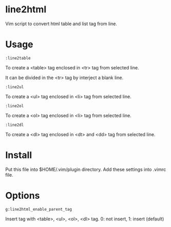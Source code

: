 line2html
==============

Vim script to convert html table and list tag from line.

Usage
==============

```
:line2table
```
To create a &lt;table&gt; tag enclosed in &lt;tr&gt; tag from selected line.

It can be divided in the &lt;tr&gt; tag by interject a blank line.

```
:line2ul
```
To create a &lt;ul&gt; tag enclosed in &lt;li&gt; tag from selected line.

```
:line2ol
```
To create a &lt;ol&gt; tag enclosed in &lt;li&gt; tag from selected line.

```
:line2dl
```
To create a &lt;dl&gt; tag enclosed in &lt;dt&gt; and &lt;dd&gt; tag from selected line.

Install
==============

Put this file into $HOME/.vim/plugin directory. Add these settings into .vimrc file.

Options
==============
```
g:line2html_enable_parent_tag
```
Insert tag with &lt;table&gt;, &lt;ul&gt;, &lt;ol&gt;, &lt;dl&gt; tag. 0: not insert, 1: insert (default)
